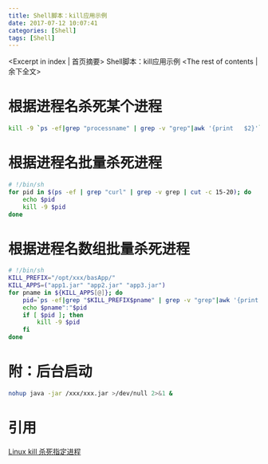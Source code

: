 ```yaml
---
title: Shell脚本：kill应用示例
date: 2017-07-12 10:07:41
categories: [Shell]
tags: [Shell]
---
```

<Excerpt in index | 首页摘要>
Shell脚本：kill应用示例<!-- more -->
<The rest of contents | 余下全文>

# 根据进程名杀死某个进程

```bash
kill -9 `ps -ef|grep "processname" | grep -v "grep"|awk '{print   $2}'`
```

# 根据进程名批量杀死进程

```bash
# !/bin/sh
for pid in $(ps -ef | grep "curl" | grep -v grep | cut -c 15-20); do    #（获取进程名含有curl进程id数组，并循环杀死所有进程）
    echo $pid
    kill -9 $pid
done
```

# 根据进程名数组批量杀死进程

```bash
# !/bin/sh
KILL_PREFIX="/opt/xxx/basApp/"
KILL_APPS=("app1.jar" "app2.jar" "app3.jar")
for pname in ${KILL_APPS[@]}; do
    pid=`ps -ef|grep "$KILL_PREFIX$pname" | grep -v "grep"|awk '{print   $2}'`
    echo $pname":"$pid
    if [ $pid ]; then
    	kill -9 $pid
    fi
done
```

# 附：后台启动

```bash
nohup java -jar /xxx/xxx.jar >/dev/null 2>&1 &
```





# 引用

[Linux kill 杀死指定进程](http://blog.csdn.net/ithomer/article/details/6817318)